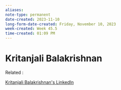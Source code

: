 ```yaml
---
aliases:
note-type: permanent
date-created: 2023-11-10
long-form-date-created: Friday, November 10, 2023
week-created: Week 45.5
time-created: 01:09 PM
---
```


# Kritanjali Balakrishnan

Related :

[Kritanjali Balakrishnan's LinkedIn](https://www.linkedin.com/in/kritanjalibalakrishnan)
